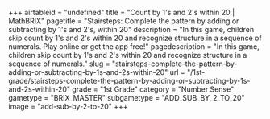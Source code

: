 +++
airtableid = "undefined"
title = "Count by 1's and 2's within 20 | MathBRIX"
pagetitle = "Stairsteps: Complete the pattern by adding or subtracting by 1's and 2's, within 20"
description = "In this game, children skip count by 1's and 2's within 20 and recognize structure in a sequence of numerals. Play online or get the app free!"
pagedescription = "In this game, children skip count by 1's and 2's within 20 and recognize structure in a sequence of numerals."
slug = "stairsteps-complete-the-pattern-by-adding-or-subtracting-by-1s-and-2s-within-20"
url = "/1st-grade/stairsteps-complete-the-pattern-by-adding-or-subtracting-by-1s-and-2s-within-20"
grade = "1st Grade"
category = "Number Sense"
gametype = "BRIX_MASTER"
subgametype = "ADD_SUB_BY_2_TO_20"
image = "add-sub-by-2-to-20"
+++